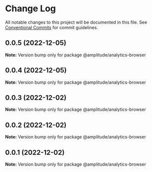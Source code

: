 # Change Log

All notable changes to this project will be documented in this file.
See [Conventional Commits](https://conventionalcommits.org) for commit guidelines.

## 0.0.5 (2022-12-05)

**Note:** Version bump only for package @amplitude/analytics-browser





## 0.0.4 (2022-12-05)

**Note:** Version bump only for package @amplitude/analytics-browser





## 0.0.3 (2022-12-02)

**Note:** Version bump only for package @amplitude/analytics-browser





## 0.0.2 (2022-12-02)

**Note:** Version bump only for package @amplitude/analytics-browser





## 0.0.1 (2022-12-02)

**Note:** Version bump only for package @amplitude/analytics-browser
